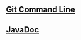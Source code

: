 [gcl]: https://github.com/Lokie89/post/blob/master/post/gcl/README.md
[jdoc]: https://github.com/Lokie89/post/blob/master/post/jdoc/README.md
## [Git Command Line][gcl]
## [JavaDoc][jdoc] 